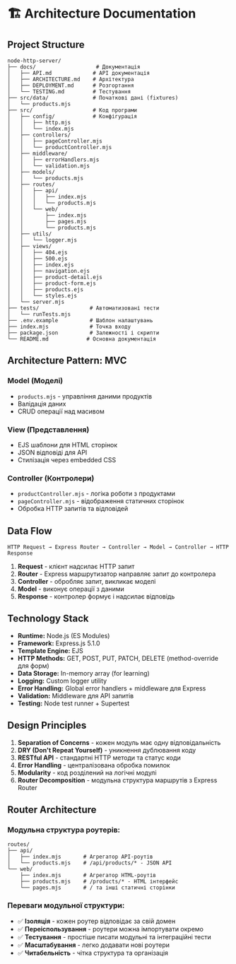 # 🏗️ Architecture Documentation

## Project Structure

```
node-http-server/
├── docs/                   # Документація
│   ├── API.md             # API документація
│   ├── ARCHITECTURE.md    # Архітектура
│   ├── DEPLOYMENT.md      # Розгортання
│   └── TESTING.md         # Тестування
├── src/data/              # Початкові дані (fixtures)
│   └── products.mjs
├── src/                   # Код програми
│   ├── config/            # Конфігурація
│   │   ├── http.mjs
│   │   └── index.mjs
│   ├── controllers/
│   │   ├── pageController.mjs
│   │   └── productController.mjs
│   ├── middleware/
│   │   ├── errorHandlers.mjs
│   │   └── validation.mjs
│   ├── models/
│   │   └── products.mjs
│   ├── routes/
│   │   ├── api/
│   │   │   ├── index.mjs
│   │   │   └── products.mjs
│   │   └── web/
│   │       ├── index.mjs
│   │       ├── pages.mjs
│   │       └── products.mjs
│   ├── utils/
│   │   └── logger.mjs
│   ├── views/
│   │   ├── 404.ejs
│   │   ├── 500.ejs
│   │   ├── index.ejs
│   │   ├── navigation.ejs
│   │   ├── product-detail.ejs
│   │   ├── product-form.ejs
│   │   ├── products.ejs
│   │   └── styles.ejs
│   └── server.mjs
├── tests/                # Автоматизовані тести
│   └── runTests.mjs
├── .env.example          # Шаблон налаштувань
├── index.mjs             # Точка входу
├── package.json          # Залежності і скрипти
└── README.md            # Основна документація
```

## Architecture Pattern: MVC

### Model (Моделі)

- `products.mjs` - управління даними продуктів
- Валідація даних
- CRUD операції над масивом

### View (Представлення)

- EJS шаблони для HTML сторінок
- JSON відповіді для API
- Стилізація через embedded CSS

### Controller (Контролери)

- `productController.mjs` - логіка роботи з продуктами
- `pageController.mjs` - відображення статичних сторінок
- Обробка HTTP запитів та відповідей

## Data Flow

```
HTTP Request → Express Router → Controller → Model → Controller → HTTP Response
```

1. **Request** - клієнт надсилає HTTP запит
2. **Router** - Express маршрутизатор направляє запит до контролера
3. **Controller** - обробляє запит, викликає моделі
4. **Model** - виконує операції з даними
5. **Response** - контролер формує і надсилає відповідь

## Technology Stack

- **Runtime:** Node.js (ES Modules)
- **Framework:** Express.js 5.1.0
- **Template Engine:** EJS
- **HTTP Methods:** GET, POST, PUT, PATCH, DELETE (method-override для форм)
- **Data Storage:** In-memory array (for learning)
- **Logging:** Custom logger utility
- **Error Handling:** Global error handlers + middleware для Express
- **Validation:** Middleware для API запитів
- **Testing:** Node test runner + Supertest

## Design Principles

1. **Separation of Concerns** - кожен модуль має одну відповідальність
2. **DRY (Don't Repeat Yourself)** - уникнення дублювання коду
3. **RESTful API** - стандартні HTTP методи та статус коди
4. **Error Handling** - централізована обробка помилок
5. **Modularity** - код розділений на логічні модулі
6. **Router Decomposition** - модульна структура маршрутів з Express Router

## Router Architecture

### Модульна структура роутерів:

```
routes/
├── api/
│   ├── index.mjs       # Агрегатор API-роутів
│   └── products.mjs    # /api/products/* - JSON API
└── web/
    ├── index.mjs       # Агрегатор HTML-роутів
    ├── products.mjs    # /products/* - HTML інтерфейс
    └── pages.mjs       # / та інші статичні сторінки
```

### Переваги модульної структури:

- ✅ **Ізоляція** - кожен роутер відповідає за свій домен
- ✅ **Переіспользування** - роутери можна імпортувати окремо
- ✅ **Тестування** - простіше писати модульні та інтеграційні тести
- ✅ **Масштабування** - легко додавати нові роутери
- ✅ **Читабельність** - чітка структура та організація
